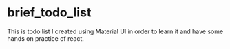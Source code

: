 # brief_todo_list
This is todo list I created using Material UI in order to learn it and have some hands on practice of react.
